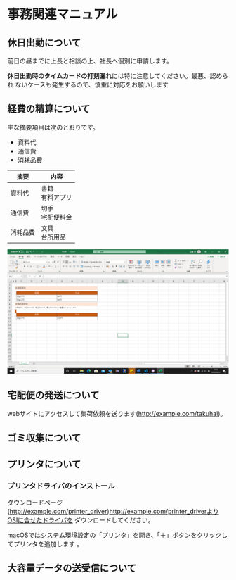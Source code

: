 # 事務関連マニュアル
## 休日出勤について
前日の昼までに上長と相談の上、社長へ個別に申請します。

**休日出勤時のタイムカードの打刻漏れ**には特に注意してください。最悪、認められ
ないケースも発生するので、慎重に対応をお願いします
## 経費の精算について
主な摘要項目は次のとおりです。
- 資料代
- 通信費
- 消耗品費

|摘要 |内容
|--|--
|資料代  |書籍<br>有料アプリ
|通信費  |切手<br>宅配便料金
|消耗品費|文具<br>台所用品  

![切手代](img/one_price.png)
## 宅配便の発送について
webサイトにアクセスして集荷依頼を送ります(http://example.com/takuhai)。
## ゴミ収集について
## プリンタについて
### プリンタドライバのインストール
ダウンロードページ(http://example.com/printer_driver)http://example.com/printer_driverよりOSIに合せたドライバを
ダウンロードしてください。

macOSではシステム環境設定の「プリンタ」を開き、「＋」ボタンをクリックしてプリンタを追加します
。

## 大容量データの送受信について
